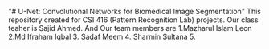 "# U-Net: Convolutional Networks for Biomedical Image Segmentation" 
This repository created for CSI 416 (Pattern Recognition Lab) projects. Our class teaher is Sajid Ahmed.
And Our team members are 1.Mazharul Islam Leon 2.Md Ifraham Iqbal 3. Sadaf Meem 
4. Sharmin Sultana 5.

